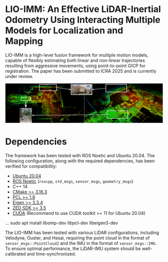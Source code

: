 # LIO-IMM: An Effective LiDAR-Inertial Odometry Using Interacting Multiple Models for Localization and Mapping
LIO-IMM is a high-level fusion framework for multiple motion models, capable of flexibly estimating both linear and non-linear trajectories resulting from aggressive movements, using point-to-point GICP for registration. 
The paper has been submitted to ICRA 2025 and is currently under review.

<p align='center'>
    <img src="./doc/SEM-UNR.png" alt="drawing" width="1000"/>
</p>

# Dependencies
The framework has been tested with ROS Noetic and Ubuntu 20.04. The following configuration, along with the required dependencies, has been verified for compatibility:

- [Ubuntu 20.04](https://releases.ubuntu.com/focal/)
- [ROS Noetic](http://wiki.ros.org/noetic/Installation/Ubuntu) (```roscpp```, ```std_msgs```, ```sensor_msgs```, ```geometry_msgs```)
- C++ 14
- [CMake >= 3.16.3](https://cmake.org/download/)
- [PCL >= 1.8](https://pointclouds.org/downloads/)
- [Eigen >= 3.3.4](http://eigen.tuxfamily.org/index.php?title=Main_Page)
- [ZED SDK >= 3.5](https://www.stereolabs.com/developers)
- [CUDA](https://developer.nvidia.com/cuda-downloads) (Recommend to use CUDA toolkit >= 11 for Ubuntu 20.04)

...
    sudo apt install libomp-dev libpcl-dev libeigen3-dev

The LIO-IMM has been tested with various LiDAR configurations, including Velodyne, Ouster, and Hesai, requiring the point cloud in the format of ```sensor_msgs::PointCloud2``` and the IMU in the format of ```sensor_msgs::IMU```. To ensure optimal performance, the LiDAR-IMU system should be well-calibrated and time-synchronized.
